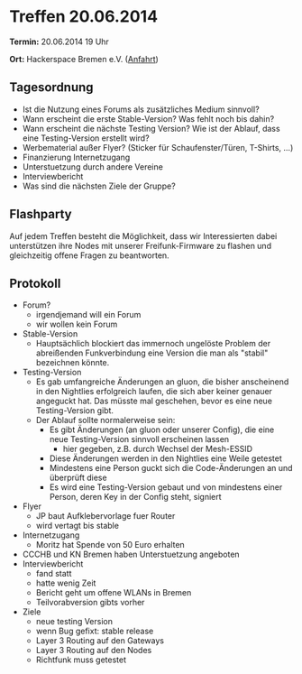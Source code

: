 # Treffen 20.06.2014

**Termin:** 20.06.2014 19 Uhr 

**Ort:** Hackerspace Bremen e.V. ([Anfahrt](https://www.hackerspace-bremen.de/anfahrt/))

## Tagesordnung
* Ist die Nutzung eines Forums als zusätzliches Medium sinnvoll?
* Wann erscheint die erste Stable-Version? Was fehlt noch bis dahin?
* Wann erscheint die nächste Testing Version? Wie ist der Ablauf, dass eine Testing-Version erstellt wird?
* Werbematerial außer Flyer? (Sticker für Schaufenster/Türen, T-Shirts, …)
* Finanzierung Internetzugang
* Unterstuetzung durch andere Vereine
* Interviewbericht
* Was sind die nächsten Ziele der Gruppe?

## Flashparty 
Auf jedem Treffen besteht die Möglichkeit, dass wir Interessierten dabei unterstützen ihre Nodes mit unserer Freifunk-Firmware zu flashen und gleichzeitig offene Fragen zu beantworten.

## Protokoll
* Forum?
  * irgendjemand will ein Forum
  * wir wollen kein Forum
* Stable-Version
  * Hauptsächlich blockiert das immernoch ungelöste Problem der abreißenden Funkverbindung eine Version die man als "stabil" bezeichnen könnte.
* Testing-Version
  * Es gab umfangreiche Änderungen an gluon, die bisher anscheinend in den Nightlies erfolgreich laufen, die sich aber keiner genauer angeguckt hat. Das müsste mal geschehen, bevor es eine neue Testing-Version gibt.
  * Der Ablauf sollte normalerweise sein:
     * Es gibt Änderungen (an gluon oder unserer Config), die eine neue Testing-Version sinnvoll erscheinen lassen
         * hier gegeben, z.B. durch Wechsel der Mesh-ESSID
     * Diese Änderungen werden in den Nightlies eine Weile getestet
     * Mindestens eine Person guckt sich die Code-Änderungen an und überprüft diese
     * Es wird eine Testing-Version gebaut und von mindestens einer Person, deren Key in der Config steht, signiert
* Flyer
  * JP baut Aufklebervorlage fuer Router
  * wird vertagt bis stable
* Internetzugang
  * Moritz hat Spende von 50 Euro erhalten
* CCCHB und KN Bremen haben Unterstuetzung angeboten
* Interviewbericht
  * fand statt
  * hatte wenig Zeit
  * Bericht geht um offene WLANs in Bremen
  * Teilvorabversion gibts vorher
* Ziele
  * neue testing Version
  * wenn Bug gefixt: stable release
  * Layer 3 Routing auf den Gateways
  * Layer 3 Routing auf den Nodes
  * Richtfunk muss getestet
